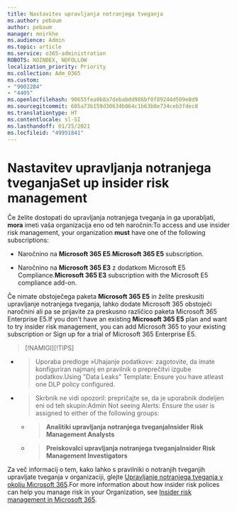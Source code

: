 ```yaml
---
title: Nastavitev upravljanja notranjega tveganja
ms.author: pebaum
author: pebaum
manager: mnirkhe
ms.audience: Admin
ms.topic: article
ms.service: o365-administration
ROBOTS: NOINDEX, NOFOLLOW
localization_priority: Priority
ms.collection: Adm_O365
ms.custom:
- "9002284"
- "4405"
ms.openlocfilehash: 90655fea0b8a7debabdd986bf0f89244d509e8d9
ms.sourcegitcommit: 605a73b159d30634b064c1b63b0e734ceb3fdec8
ms.translationtype: HT
ms.contentlocale: sl-SI
ms.lasthandoff: 01/25/2021
ms.locfileid: "49951841"
---
```

# <a name="set-up-insider-risk-management"></a><span data-ttu-id="6b7ca-102">Nastavitev upravljanja notranjega tveganja</span><span class="sxs-lookup"><span data-stu-id="6b7ca-102">Set up insider risk management</span></span>

<span data-ttu-id="6b7ca-103">Če želite dostopati do upravljanja notranjega tveganja in ga uporabljati, **mora** imeti vaša organizacija eno od teh naročnin:</span><span class="sxs-lookup"><span data-stu-id="6b7ca-103">To access and use insider risk management, your organization **must** have one of the following subscriptions:</span></span>

- <span data-ttu-id="6b7ca-104">Naročnino na **Microsoft 365 E5**.</span><span class="sxs-lookup"><span data-stu-id="6b7ca-104">**Microsoft 365 E5** subscription.</span></span>

- <span data-ttu-id="6b7ca-105">Naročnino na **Microsoft 365 E3** z dodatkom Microsoft E5 Compliance.</span><span class="sxs-lookup"><span data-stu-id="6b7ca-105">**Microsoft 365 E3** subscription with the Microsoft E5 compliance add-on.</span></span>

<span data-ttu-id="6b7ca-106">Če nimate obstoječega paketa **Microsoft 365 E5** in želite preskusiti upravljanje notranjega tveganja, lahko dodate Microsoft 365 obstoječi naročnini ali pa se prijavite za preskusno različico paketa Microsoft 365 Enterprise E5.</span><span class="sxs-lookup"><span data-stu-id="6b7ca-106">If you don't have an existing **Microsoft 365 E5** plan and want to try insider risk management, you can add Microsoft 365 to your existing subscription or Sign up for a trial of Microsoft 365 Enterprise E5.</span></span>

> <span data-ttu-id="6b7ca-107">[!NAMIGI]</span><span class="sxs-lookup"><span data-stu-id="6b7ca-107">[!TIPS]</span></span>
- > <span data-ttu-id="6b7ca-108">Uporaba predloge »Uhajanje podatkov«: zagotovite, da imate konfiguriran najmanj en pravilnik o preprečitvi izgube podatkov.</span><span class="sxs-lookup"><span data-stu-id="6b7ca-108">Using "Data Leaks" Template: Ensure you have atleast one DLP policy configured.</span></span>
- > <span data-ttu-id="6b7ca-109">Skrbnik ne vidi opozoril: prepričajte se, da je uporabnik dodeljen eni od teh skupin:</span><span class="sxs-lookup"><span data-stu-id="6b7ca-109">Admin Not seeing Alerts: Ensure the user is assigned to either of the following groups:</span></span>
    - ><span data-ttu-id="6b7ca-110">**Analitiki upravljanja notranjega tveganja**</span><span class="sxs-lookup"><span data-stu-id="6b7ca-110">**Insider Risk Management Analysts**</span></span>
    - ><span data-ttu-id="6b7ca-111">**Preiskovalci upravljanja notranjega tveganja**</span><span class="sxs-lookup"><span data-stu-id="6b7ca-111">**Insider Risk Management Investigators**</span></span>

<span data-ttu-id="6b7ca-112">Za več informacij o tem, kako lahko s pravilniki o notranjih tveganjih upravljate tveganja v organizaciji, glejte [Upravljanje notranjega tveganja v okolju Microsoft 365](https://go.microsoft.com/fwlink/?linkid=2123907).</span><span class="sxs-lookup"><span data-stu-id="6b7ca-112">For more information about how insider risk polices can help you manage risk in your Organization, see [Insider risk management in Microsoft 365](https://go.microsoft.com/fwlink/?linkid=2123907).</span></span>
